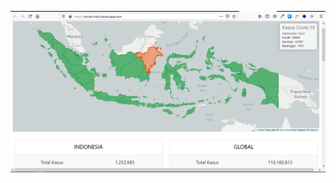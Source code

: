 ![alt text](https://github.com/gresiandra/djangomaps/blob/master/staticfiles/images/maps.png?raw=true)
